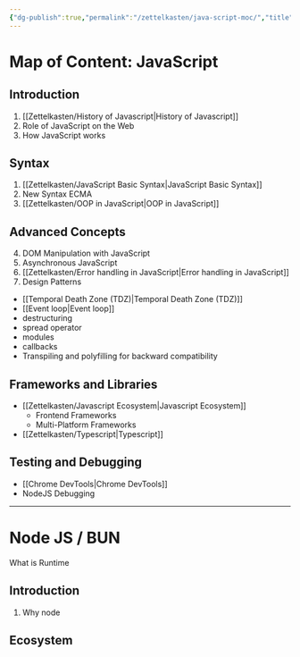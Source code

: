 ```yaml
---
{"dg-publish":true,"permalink":"/zettelkasten/java-script-moc/","title":"JavaScript | Map Of Content","tags":["core/tech/languages/javascript","status/todo"],"noteIcon":"","created":"2022-10-28T13:25:28.256+01:00","updated":"2023-10-10T17:55:40.331+01:00"}
---
```



# Map of Content: JavaScript


## Introduction

1. [[Zettelkasten/History of Javascript\|History of Javascript]]
2. Role of JavaScript on the Web
3. How JavaScript works

## Syntax

1. [[Zettelkasten/JavaScript Basic Syntax\|JavaScript Basic Syntax]]
2. New Syntax ECMA
3. [[Zettelkasten/OOP in JavaScript\|OOP in JavaScript]]

## Advanced Concepts

4. DOM Manipulation with JavaScript
5. Asynchronous JavaScript
4. [[Zettelkasten/Error handling in JavaScript\|Error handling in JavaScript]]
3. Design Patterns

- [[Temporal Death Zone (TDZ)\|Temporal Death Zone (TDZ)]]
- [[Event loop\|Event loop]]
- destructuring
- spread operator
- modules
- callbacks
- Transpiling and polyfilling for backward compatibility
## Frameworks and Libraries

- [[Zettelkasten/Javascript Ecosystem\|Javascript Ecosystem]]
	- Frontend Frameworks
	- Multi-Platform Frameworks
- [[Zettelkasten/Typescript\|Typescript]]


## Testing and Debugging

- [[Chrome DevTools\|Chrome DevTools]]
- NodeJS Debugging

---
# Node JS  / BUN

What is Runtime

## Introduction
1. Why node


## Ecosystem
